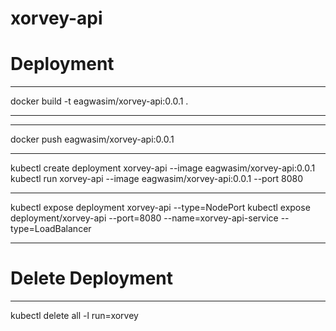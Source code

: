 # xorvey-api

# Deployment
***
docker build -t eagwasim/xorvey-api:0.0.1 .
***
***
docker push eagwasim/xorvey-api:0.0.1
***
kubectl create deployment xorvey-api --image eagwasim/xorvey-api:0.0.1
kubectl run xorvey-api --image eagwasim/xorvey-api:0.0.1 --port 8080
***
kubectl expose deployment xorvey-api --type=NodePort
kubectl expose deployment/xorvey-api --port=8080 --name=xorvey-api-service --type=LoadBalancer
***

# Delete Deployment
*** 
kubectl delete all -l run=xorvey
